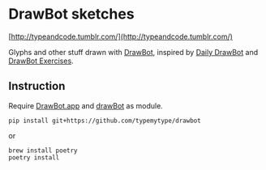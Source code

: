 # DrawBot sketches

[http://typeandcode.tumblr.com/](http://typeandcode.tumblr.com/)

Glyphs and other stuff drawn with [DrawBot](http://www.drawbot.com/), inspired by [Daily DrawBot](http://dailydrawbot.tumblr.com/) and [DrawBot Exercises](http://drawbot-exercises.tumblr.com/).

## Instruction

Require [DrawBot.app](http://www.drawbot.com/content/download.html) and [drawBot](https://github.com/typemytype/drawbot) as module.

```
pip install git+https://github.com/typemytype/drawbot
```

or

```
brew install poetry
poetry install
```
